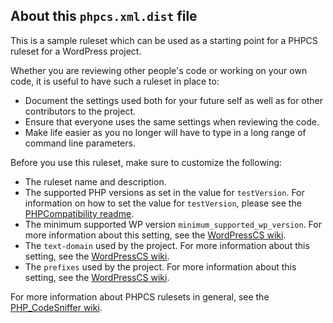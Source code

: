 ## About this `phpcs.xml.dist` file

This is a sample ruleset which can be used as a starting point for a PHPCS ruleset for a WordPress project.

Whether you are reviewing other people's code or working on your own code, it is useful to have such a ruleset in place to:
- Document the settings used both for your future self as well as for other contributors to the project.
- Ensure that everyone uses the same settings when reviewing the code.
- Make life easier as you no longer will have to type in a long range of command line parameters.

Before you use this ruleset, make sure to customize the following:
- The ruleset name and description.
- The supported PHP versions as set in the value for `testVersion`.
    For information on how to set the value for `testVersion`, please see the [PHPCompatibility readme](https://github.com/PHPCompatibility/PHPCompatibility#sniffing-your-code-for-compatibility-with-specific-php-versions).
- The minimum supported WP version `minimum_supported_wp_version`.
    For more information about this setting, see the [WordPressCS wiki](https://github.com/WordPress/WordPress-Coding-Standards/wiki/Customizable-sniff-properties#minimum-wp-version-to-check-for-usage-of-deprecated-functions-classes-and-function-parameters).
- The `text-domain` used by the project.
    For more information about this setting, see the [WordPressCS wiki](https://github.com/WordPress/WordPress-Coding-Standards/wiki/Customizable-sniff-properties#internationalization-setting-your-text-domain).
- The `prefixes` used by the project.
    For more information about this setting, see the [WordPressCS wiki](https://github.com/WordPress/WordPress-Coding-Standards/wiki/Customizable-sniff-properties#naming-conventions-prefix-everything-in-the-global-namespace).

For more information about PHPCS rulesets in general, see the [PHP_CodeSniffer wiki](https://github.com/squizlabs/PHP_CodeSniffer/wiki/Annotated-Ruleset).
